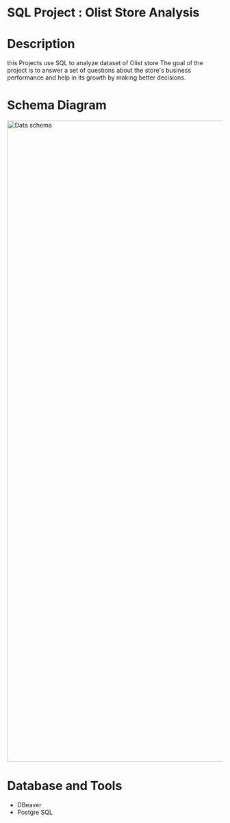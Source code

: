 # SQL Project : Olist Store Analysis

# Description
this Projects use SQL to analyze dataset of Olist store The goal of the project is to answer a set of questions about the store's business performance and help in its growth by making better decisions.

# Schema Diagram
<img width="2486" height="1496" alt="Data schema" src="https://github.com/user-attachments/assets/93ca0235-50b0-44eb-816e-a2a44157f47a" />

# Database and Tools
* DBeaver
* Postgre SQL
